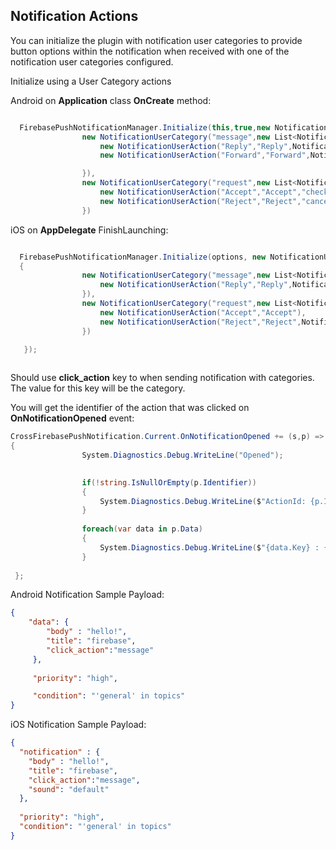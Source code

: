 ## Notification Actions

You can initialize the plugin with notification user categories to provide button options within the notification when received with one of the notification user categories configured.

Initialize using a User Category actions

Android on **Application** class **OnCreate** method:

```csharp

  FirebasePushNotificationManager.Initialize(this,true,new NotificationUserCategory[] {
                new NotificationUserCategory("message",new List<NotificationUserAction> {
                    new NotificationUserAction("Reply","Reply",NotificationActionType.Foreground),
                    new NotificationUserAction("Forward","Forward",NotificationActionType.Foreground)

                }),
                new NotificationUserCategory("request",new List<NotificationUserAction> {
                    new NotificationUserAction("Accept","Accept","check"),
                    new NotificationUserAction("Reject","Reject","cancel")
                })

```

iOS on **AppDelegate** FinishLaunching:

```csharp

  FirebasePushNotificationManager.Initialize(options, new NotificationUserCategory[]
  {
                new NotificationUserCategory("message",new List<NotificationUserAction> {
                    new NotificationUserAction("Reply","Reply",NotificationActionType.Foreground)
                }),
                new NotificationUserCategory("request",new List<NotificationUserAction> {
                    new NotificationUserAction("Accept","Accept"),
                    new NotificationUserAction("Reject","Reject",NotificationActionType.Destructive)
                })

   });
   
```
Should use **click_action** key to when sending notification with categories. The value for this key will be the category.

You will get the identifier of the action that was clicked on **OnNotificationOpened** event:

```csharp
CrossFirebasePushNotification.Current.OnNotificationOpened += (s,p) =>
{
                System.Diagnostics.Debug.WriteLine("Opened");
              

                if(!string.IsNullOrEmpty(p.Identifier))
                {
                    System.Diagnostics.Debug.WriteLine($"ActionId: {p.Identifier}");
                }
                
                foreach(var data in p.Data)
                {
                    System.Diagnostics.Debug.WriteLine($"{data.Key} : {data.Value}");
                }
             
 };
```

Android Notification Sample Payload:
```json
{
    "data": {
        "body" : "hello!",
        "title": "firebase",
        "click_action":"message"
     },
     
     "priority": "high",

     "condition": "'general' in topics"
}
```

iOS Notification Sample Payload:
```json
{
  "notification" : {
    "body" : "hello!",
    "title": "firebase",
    "click_action":"message",
    "sound": "default"
  },
  
  "priority": "high",
  "condition": "'general' in topics"
}
```


